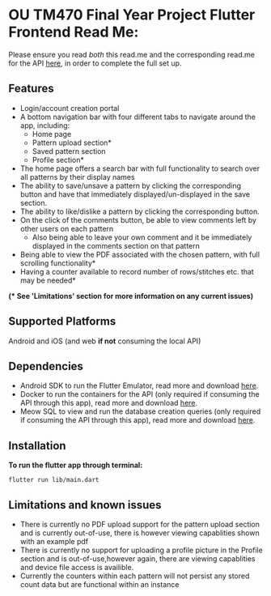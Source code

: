 # OU TM470 Final Year Project Flutter Frontend Read Me:

Please ensure you read *both* this read.me and the corresponding read.me for the API [here](https://github.com/darcy-stubbins/final-year-project-api-v2), in order to complete the full set up. 

## Features 

* Login/account creation portal
* A bottom navigation bar with four different tabs to navigate around the app, including: 
    * Home page
    * Pattern upload section* 
    * Saved pattern section 
    * Profile section*  
* The home page offers a search bar with full functionality to search over all patterns by their display names
* The ability to save/unsave a pattern by clicking the corresponding button and have that immediately displayed/un-displayed in the save section. 
* The ability to like/dislike a pattern by clicking the corresponding button. 
* On the click of the comments button, be able to view comments left by other users on each pattern 
    * Also being able to leave your own comment and it be immediately displayed in the comments section on that pattern
* Being able to view the PDF associated with the chosen pattern, with full scrolling functionality*
* Having a counter available to record number of rows/stitches etc. that may be needed*

__(* See 'Limitations' section for more information on any current issues)__

## Supported Platforms 

Android and iOS (and web __if not__ consuming the local API)

## Dependencies  

* Android SDK to run the Flutter Emulator, read more and download [here](https://developer.android.com/studio/install?gad_source=1&gclid=Cj0KCQjw28W2BhC7ARIsAPerrcLG96yx9NzG_xwg0tyV3cFF3MwA9PRpBaV84sWI2VznmkeC0HqPjpgaAuziEALw_wcB&gclsrc=aw.ds).
* Docker to run the containers for the API (only required if consuming the API through this app), read more and download [here](https://www.docker.com/products/docker-desktop/). 
* Meow SQL to view and run the database creation queries (only required if consuming the API through this app), read more and download [here](https://appimage.github.io/MeowSQL/).

## Installation 

__To run the flutter app through terminal:__

```
flutter run lib/main.dart
```

## Limitations and known issues 

* There is currently no PDF upload support for the pattern upload section and is currently out-of-use, there is however viewing capablities shown with an example pdf
* There is currently no support for uploading a profile picture in the Profile section and is out-of-use,however again, there are viewing capablities and device file access is availible. 
* Currently the counters within each pattern will not persist any stored count data but are functional within an instance

